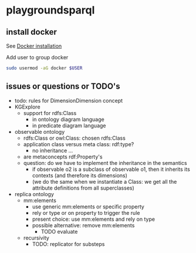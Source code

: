 # playgroundsparql

## install docker

See [Docker installation](https://docs.docker.com/engine/install/ubuntu/#install-using-the-repository)

Add user to group docker

``` bash
sudo usermod -aG docker $USER
```
## issues or questions or TODO's

- todo: rules for DimensionDimension concept
- KGExplore
  - support for rdfs:Class
    - in ontology diagram language
    - in predicate diagram language
- observable ontology
  - rdfs:Class or owl:Class: chosen rdfs:Class
  - application class versus meta class: rdf:type?
    - no inheritance ...
  - are metaconcepts rdf:Property's  
  - question: do we have to implement the inheritance in the semantics
    - if observable o2 is a subclass of observable o1, then it inherits its contexts (and therefore its dimensions)
    - (we do the same when we instantiate a Class: we get all the attribute definitions from all superclasses)
- replica ontology
  - mm:elements
    - use generic mm:elements or specific property
    - rely or type or on property to trigger the rule
    - present choice: use mm:elements and rely on type
    - possible alternative: remove mm:elements
      - TODO evaluate
  - recursivity
    - TODO: replicator for substeps

